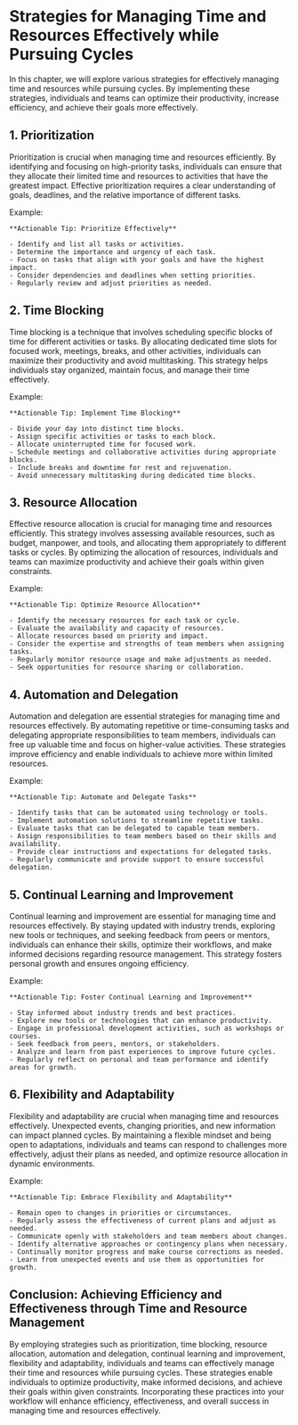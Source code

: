 Strategies for Managing Time and Resources Effectively while Pursuing Cycles
=======================================================================================

In this chapter, we will explore various strategies for effectively managing time and resources while pursuing cycles. By implementing these strategies, individuals and teams can optimize their productivity, increase efficiency, and achieve their goals more effectively.

**1. Prioritization**
---------------------

Prioritization is crucial when managing time and resources efficiently. By identifying and focusing on high-priority tasks, individuals can ensure that they allocate their limited time and resources to activities that have the greatest impact. Effective prioritization requires a clear understanding of goals, deadlines, and the relative importance of different tasks.

Example:

    **Actionable Tip: Prioritize Effectively**

    - Identify and list all tasks or activities.
    - Determine the importance and urgency of each task.
    - Focus on tasks that align with your goals and have the highest impact.
    - Consider dependencies and deadlines when setting priorities.
    - Regularly review and adjust priorities as needed.

**2. Time Blocking**
--------------------

Time blocking is a technique that involves scheduling specific blocks of time for different activities or tasks. By allocating dedicated time slots for focused work, meetings, breaks, and other activities, individuals can maximize their productivity and avoid multitasking. This strategy helps individuals stay organized, maintain focus, and manage their time effectively.

Example:

    **Actionable Tip: Implement Time Blocking**

    - Divide your day into distinct time blocks.
    - Assign specific activities or tasks to each block.
    - Allocate uninterrupted time for focused work.
    - Schedule meetings and collaborative activities during appropriate blocks.
    - Include breaks and downtime for rest and rejuvenation.
    - Avoid unnecessary multitasking during dedicated time blocks.

**3. Resource Allocation**
--------------------------

Effective resource allocation is crucial for managing time and resources efficiently. This strategy involves assessing available resources, such as budget, manpower, and tools, and allocating them appropriately to different tasks or cycles. By optimizing the allocation of resources, individuals and teams can maximize productivity and achieve their goals within given constraints.

Example:

    **Actionable Tip: Optimize Resource Allocation**

    - Identify the necessary resources for each task or cycle.
    - Evaluate the availability and capacity of resources.
    - Allocate resources based on priority and impact.
    - Consider the expertise and strengths of team members when assigning tasks.
    - Regularly monitor resource usage and make adjustments as needed.
    - Seek opportunities for resource sharing or collaboration.

**4. Automation and Delegation**
--------------------------------

Automation and delegation are essential strategies for managing time and resources effectively. By automating repetitive or time-consuming tasks and delegating appropriate responsibilities to team members, individuals can free up valuable time and focus on higher-value activities. These strategies improve efficiency and enable individuals to achieve more within limited resources.

Example:

    **Actionable Tip: Automate and Delegate Tasks**

    - Identify tasks that can be automated using technology or tools.
    - Implement automation solutions to streamline repetitive tasks.
    - Evaluate tasks that can be delegated to capable team members.
    - Assign responsibilities to team members based on their skills and availability.
    - Provide clear instructions and expectations for delegated tasks.
    - Regularly communicate and provide support to ensure successful delegation.

**5. Continual Learning and Improvement**
-----------------------------------------

Continual learning and improvement are essential for managing time and resources effectively. By staying updated with industry trends, exploring new tools or techniques, and seeking feedback from peers or mentors, individuals can enhance their skills, optimize their workflows, and make informed decisions regarding resource management. This strategy fosters personal growth and ensures ongoing efficiency.

Example:

    **Actionable Tip: Foster Continual Learning and Improvement**

    - Stay informed about industry trends and best practices.
    - Explore new tools or technologies that can enhance productivity.
    - Engage in professional development activities, such as workshops or courses.
    - Seek feedback from peers, mentors, or stakeholders.
    - Analyze and learn from past experiences to improve future cycles.
    - Regularly reflect on personal and team performance and identify areas for growth.

**6. Flexibility and Adaptability**
-----------------------------------

Flexibility and adaptability are crucial when managing time and resources effectively. Unexpected events, changing priorities, and new information can impact planned cycles. By maintaining a flexible mindset and being open to adaptations, individuals and teams can respond to challenges more effectively, adjust their plans as needed, and optimize resource allocation in dynamic environments.

Example:

    **Actionable Tip: Embrace Flexibility and Adaptability**

    - Remain open to changes in priorities or circumstances.
    - Regularly assess the effectiveness of current plans and adjust as needed.
    - Communicate openly with stakeholders and team members about changes.
    - Identify alternative approaches or contingency plans when necessary.
    - Continually monitor progress and make course corrections as needed.
    - Learn from unexpected events and use them as opportunities for growth.

**Conclusion: Achieving Efficiency and Effectiveness through Time and Resource Management**
-------------------------------------------------------------------------------------------

By employing strategies such as prioritization, time blocking, resource allocation, automation and delegation, continual learning and improvement, flexibility and adaptability, individuals and teams can effectively manage their time and resources while pursuing cycles. These strategies enable individuals to optimize productivity, make informed decisions, and achieve their goals within given constraints. Incorporating these practices into your workflow will enhance efficiency, effectiveness, and overall success in managing time and resources effectively.
